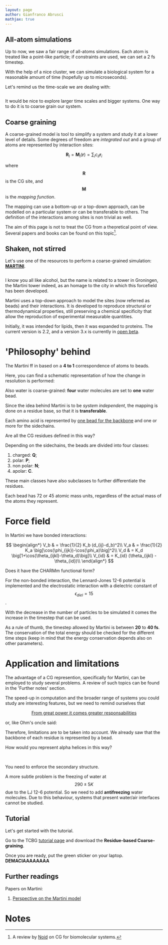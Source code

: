 ```yaml
---
layout: page
author: Gianfranco Abrusci
mathjax: true
---
```

<script src="https://cdnjs.cloudflare.com/ajax/libs/mathjax/2.7.0/MathJax.js?config=TeX-AMS-MML_HTMLorMML" type="text/javascript"></script>


## All-atom simulations

Up to now, we saw a fair range of all-atoms simulations.
Each atom is treated like a point-like particle; if constraints are
used, we can set a 2 fs timestep.

With the help of a nice cluster, we can simulate a biological system
for a reasonable amount of time (hopefully up to microseconds).

Let's remind us the time-scale we are dealing with:

<IMG class="displayed" src="../../img/tut3/time_scale.png" alt="">

It would be nice to explore larger time scales and bigger systems.
One way to do it is to coarse grain our system.

## Coarse graining
A coarse-grained model is tool to simplify a system and study it
at a lower level of details. Some degrees of freedom are _integrated
out_ and a group of atoms are represented by interaction sites:

$$
\textbf{R}_I = \textbf{M}_I(\textbf{r}) = \sum_i c_{Ii}\textbf{r}_i
$$

where $$\textbf{R}$$ is the CG site, and $$\textbf{M}$$ is the _mapping
function_.

The mapping can use a bottom-up or a top-down approach, can be modelled
on a particular system or can be transferable to others. The definition
of the interactions among sites is non trivial as well.

The aim of this page is not to treat the CG from a theoretical point of view. Several papers and books can be found on this topic[^1].

[^1]: A review by [Noid](https://aip.scitation.org/doi/10.1063/1.4818908) on CG for biomolecular systems.

## Shaken, not stirred
Let's use one of the resources to perform a coarse-grained
simulation: [**MARTINI**](http://cgmartini.nl/).

<IMG class="displayed" src="../../img/tut8/martini.png" alt="">

I know you all like alcohol, but the name is related to a tower in
Groningen, the Martini tower indeed, as an homage to the city in
which this forcefield has been developed.

Martini uses a top-down approach to model the sites (now referred as beads) and their interactions. It is developed to reproduce  structural
or thermodynamical properties, still preserving a chemical specificity
that allow the reproduction of experimental measurable quantities.

Initially, it was intended for lipids, then it was expanded to
proteins. The current version is 2.2, and a version 3.x is
currently in [open beta](http://cgmartini.nl/images/parameters/martini3/beta/martini_3.0.b.3.2.tar.gz).

# 'Philosophy' behind
The Martini ff in based on a **4 to 1** correspondence of atoms to beads.

Here, you can find a schematic representation of how the change in
resolution is performed:
<IMG class="displayed" src="../../img/tut8/martini_bead.png" alt="">

Also water is coarse-grained: **four** water molecules are set to
**one** water bead.

Since the idea behind Martini is to be *system independent*,
the mapping is done on a residue base, so that it is **transferable**.

Each amino acid is represented by <u>one bead for the backbone</u>
and one or more for the sidechains.

<p class="prompt prompt-question">Are all the CG residues defined in
this way?</p>

Depending on the sidechains, the beads are divided into four classes:
1. charged: **Q**;
1. polar: **P**;
1. non polar: **N**;
1. apolar: **C**.

These main classes have also subclasses to further differentiate the
residues.

Each bead has 72 or 45 atomic mass units, regardless of the actual
mass of the atoms they represent.

# Force field
In Martini we have bonded interactions:
<p align="center">
$$
\begin{align*}
V_b  & = \frac{1}{2} K_b (d_{ij}-d_b)^2\\
V_a  & = \frac{1}{2} K_a \big[\cos(\phi_{ijk})-\cos(\phi_a)\big]^2\\
V_d  & = K_d \big[1+\cos(\theta_{ijkl}-\theta_d)\big]\\
V_{id} & = K_{id} (\theta_{ijkl} - \theta_{id})\\
\end{align*}
$$
</p>

<p class="prompt prompt-question">Does it have the CHARMm functional form?</p>

For the non-bonded interaction, the Lennard-Jones 12-6 potential is
implemented and the electrostatic interaction with a dielectric
constant of $$\epsilon_{diel} = 15$$.

With the decrease in the number of particles to be simulated it
comes the increase in the timestep that can be used.

As a rule of thumb, the timestep allowed by Martini is between
**20** to **40 fs**. The conservation of the total energy should
be checked for the different time steps (keep in mind that the
  energy conservation depends also on other parameters).


# Application and limitations
The advantage of a CG represention, specifically for Martini,
can be employed to study several problems.
A review of such topics can be found in the 'Further notes' section.

The speed-up in computation and the broader range of systems you could
study are interesting features, but we need to remind ourselves that
<p align="center"><u>From great power it comes greater responsabilities</u></p>
or, like Ohm's oncle said:
<IMG class="displayed" src="https://imgs.xkcd.com/comics/ohm.png" alt="">

Therefore, limitations are to be taken into account.
We already saw that the backbone of each residue is represented
by a bead.
<p class="prompt prompt-question">How would you represent alpha
 helices in this way?</p>

<p><br></p>

You need to enforce the secondary structure.

A more subtle problem is the freezing of water at $$290\pm5 K$$ due
to the LJ 12-6 potential. So we need to add **antifreezing** water
molecules.
Due to this behaviour, systems that present water/air interfaces
cannot be studied.  

## Tutorial
Let's get started with the tutorial.

Go to the TCBG [tutorial page](http://www.ks.uiuc.edu/Training/Tutorials/) and download
the **Residue-based Coarse-graining**.

Once you are ready, put the green sticker on your laptop. **DEMACIAAAAAAAA**

## Further readings
Papers on Martini:
1. [Perspective on the Martini model](https://pubs.rsc.org/en/content/articlelanding/2013/cs/c3cs60093a#!divAbstract)

# Notes

